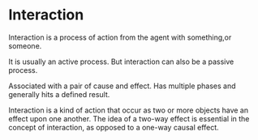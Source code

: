 # Interaction

Interaction is a process of action from the agent with something,or someone. 

It is usually an active process. But interaction can also be a passive process.

Associated with a pair of cause and effect.
Has multiple phases and generally hits a defined result.

Interaction is a kind of action that occur as two or more objects have an effect upon one another.
The idea of a two-way effect is essential in the concept of interaction, as opposed to a one-way causal effect.
